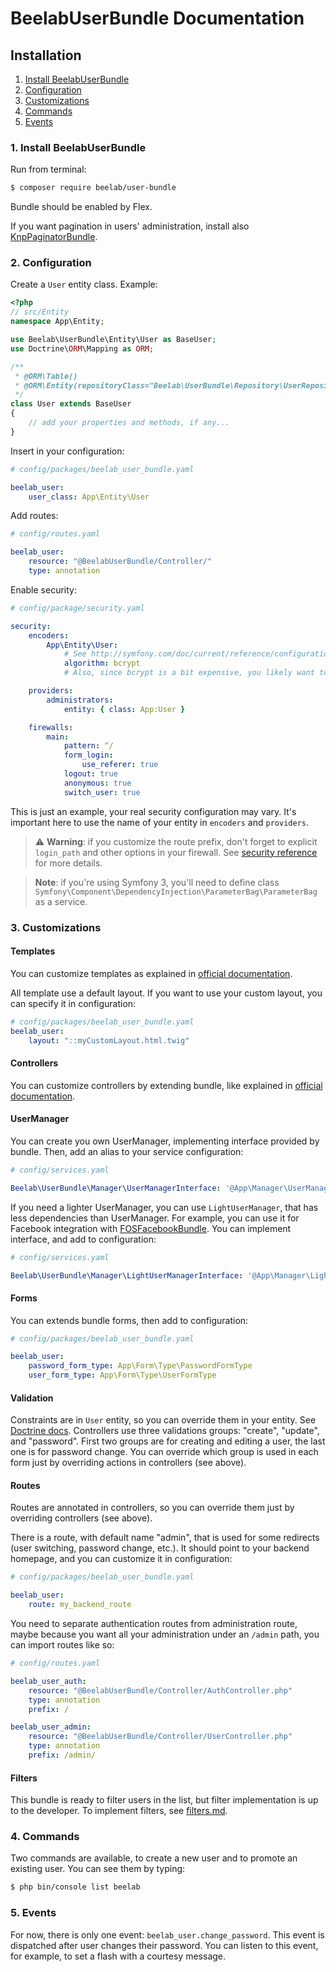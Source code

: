 BeelabUserBundle Documentation
==============================

## Installation

1. [Install BeelabUserBundle](#1-install-beelabuserbundle)
2. [Configuration](#2-configuration)
3. [Customizations](#3-customizations)
4. [Commands](#4-commands)
5. [Events](#4-events)

### 1. Install BeelabUserBundle

Run from terminal:

```bash
$ composer require beelab/user-bundle
```

Bundle should be enabled by Flex.

If you want pagination in users' administration, install also [KnpPaginatorBundle](https://github.com/KnpLabs/KnpPaginatorBundle).

### 2. Configuration

Create a `User` entity class.
Example:

```php
<?php
// src/Entity
namespace App\Entity;

use Beelab\UserBundle\Entity\User as BaseUser;
use Doctrine\ORM\Mapping as ORM;

/**
 * @ORM\Table()
 * @ORM\Entity(repositoryClass="Beelab\UserBundle\Repository\UserRepository")
 */
class User extends BaseUser
{
    // add your properties and methods, if any...
}
```

Insert in your configuration:

```yaml
# config/packages/beelab_user_bundle.yaml

beelab_user:
    user_class: App\Entity\User
```

Add routes:

```yaml
# config/routes.yaml

beelab_user:
    resource: "@BeelabUserBundle/Controller/"
    type: annotation
```

Enable security:

```yaml
# config/package/security.yaml

security:
    encoders:
        App\Entity\User:
            # See http://symfony.com/doc/current/reference/configuration/security.html#using-the-bcrypt-password-encoder
            algorithm: bcrypt
            # Also, since bcrypt is a bit expensive, you likely want to override it in test env

    providers:
        administrators:
            entity: { class: App:User }

    firewalls:
        main:
            pattern: ^/
            form_login:
                use_referer: true
            logout: true
            anonymous: true
            switch_user: true
```

This is just an example, your real security configuration may vary.
It's important here to use the name of your entity in `encoders` and `providers`.

> ⚠️️ **Warning**: if you customize the route prefix, don't forget to explicit `login_path` and other options in your
> firewall. See [security reference](http://symfony.com/doc/current/reference/configuration/security.html#the-login-form-and-process) for more details.
>

> **Note**: if you're using Symfony 3, you'll need to define class `Symfony\Component\DependencyInjection\ParameterBag\ParameterBag`
> as a service.

### 3. Customizations

#### Templates

You can customize templates as explained in
[official documentation](http://symfony.com/doc/current/templating.html#overriding-bundle-templates).

All template use a default layout. If you want to use your custom layout, you can
specify it in configuration:
```yaml
# config/packages/beelab_user_bundle.yaml
beelab_user:
    layout: "::myCustomLayout.html.twig"
```

#### Controllers

You can customize controllers by extending bundle, like explained in
[official documentation](http://symfony.com/doc/current/bundles/inheritance.html#overriding-controllers).

#### UserManager

You can create you own UserManager, implementing interface provided by bundle.
Then, add an alias to your service configuration:

```yaml
# config/services.yaml

Beelab\UserBundle\Manager\UserManagerInterface: '@App\Manager\UserManager' 
```

If you need a lighter UserManager, you can use `LightUserManager`, that has less
dependencies than UserManager. For example, you can use it for Facebook integration with
[FOSFacebookBundle](https://github.com/FriendsOfSymfony/FOSFacebookBundle).
You can implement interface, and add to configuration:

```yaml
# config/services.yaml

Beelab\UserBundle\Manager\LightUserManagerInterface: '@App\Manager\LightUserManager'
```

#### Forms

You can extends bundle forms, then add to configuration:

```yaml
# config/packages/beelab_user_bundle.yaml

beelab_user:
    password_form_type: App\Form\Type\PasswordFormType
    user_form_type: App\Form\Type\UserFormType
```

#### Validation

Constraints are in `User` entity, so you can override them in your entity.
See [Doctrine docs](https://www.doctrine-project.org/projects/doctrine-orm/en/2.6/tutorials/override-field-association-mappings-in-subclasses.html).
Controllers use three validations groups: "create", "update", and "password".
First two groups are for creating and editing a user, the last one is for password change.
You can override which group is used in each form just by overriding actions in controllers (see above).

#### Routes

Routes are annotated in controllers, so you can override them just by overriding controllers (see above).

There is a route, with default name "admin", that is used for some redirects (user switching, password change, etc.).
It should point to your backend homepage, and you can customize it in configuration:

```yaml
# config/packages/beelab_user_bundle.yaml

beelab_user:
    route: my_backend_route
```

You need to separate authentication routes from administration route, maybe because you want all your administration
under an `/admin` path, you can import routes like so:

```yaml
# config/routes.yaml

beelab_user_auth:
    resource: "@BeelabUserBundle/Controller/AuthController.php"
    type: annotation
    prefix: /

beelab_user_admin:
    resource: "@BeelabUserBundle/Controller/UserController.php"
    type: annotation
    prefix: /admin/
```

#### Filters

This bundle is ready to filter users in the list, but filter implementation is up to the
developer.
To implement filters, see [filters.md](filters.md).

### 4. Commands

Two commands are available, to create a new user and to promote an existing user.
You can see them by typing:

```bash
$ php bin/console list beelab
```

### 5. Events

For now, there is only one event: `beelab_user.change_password`.
This event is dispatched after user changes their password.
You can listen to this event, for example, to set a flash with a courtesy message.
